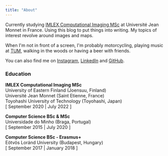 ```yaml
---
title: "About"
---
```


Currently studying [IMLEX Computational Imaging MSc](https://imlex.org/) at Université Jean Monnet in France. Using this blog to put things into writing. My topics of interest revolve around images and maps. 

When I'm not in front of a screen, I'm probably motorcycling, playing music at [TUM](https://www.facebook.com/tunauniversitariaminho), walking in the woods or having a beer with friends.

You can also find me on [Instagram](https://www.instagram.com/magamig23/), [LinkedIn](https://www.linkedin.com/in/magamig/) and [GitHub](https://github.com/magamig).

### Education

**IMLEX Computational Imaging MSc**\
University of Eastern Finland (Joensuu, Finland)\
Université Jean Monnet (Saint Etienne, France)\
Toyohashi University of Technology (Toyohashi, Japan)\
[ September 2020 | July 2022 ]

**Computer Science BSc & MSc**\
Universidade do Minho (Braga, Portugal)\
[ September 2015 | July 2020 ]

**Computer Science BSc - Erasmus+**\
Eötvös Loránd University (Budapest, Hungary)\
[ September 2017 | January 2018 ]
